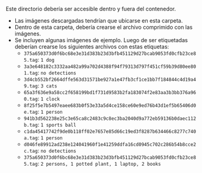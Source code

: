 Este directorio debería ser accesible dentro y fuera del contenedor.

* Las imágenes descargadas tendrían que ubicarse en esta carpeta.
* Dentro de esta carpeta, debería crearse el archivo comprimido con las
imágenes.
* Se incluyen algunas imágenes de ejemplo. Luego de ser etiquetadas deberían
crearse los siguientes archivos con estas etiquetas:
  - `375a650373d0f6bc68e3e31d383b23d3bfb451129d27bcab9053fd0cfb23ce85.tag`:
    `1 dog`
  - `3a3e648182c3332aa482a99a702d4388f94f79313d797f451cf59b39d80ee801.tag`:
    `no detections`
  - `3d4cb552bf2664dffe563d31571be927a1e47fb3cf1ce1bb7f184844c4d19a49.tag`:
    `3 cats`
  - `65a3f636e9a58cc2f658199bd1f731d9583b2fa183074f2e83aa3b3bb376a960.tag`:
    `1 clock`
  - `8f25f5e7b5497eaee683b0f53e33a5d4ce158ce60e9ed76b43d1ef5b65406d0e.tag`:
    `1 person`
  - `941b3d562238e25c3e65ca8c2483c9c8ec3ba2040d9a772eb59136b0daec112b.tag`:
    `1 sports ball`
  - `c1da45417742f9de0b118ff02e7657e85d66c19ed3f8287b634466c8277c740a.tag`:
    `1 person`
  - `d046fe89912ad238e124041960f1e41259ddfa16cd0945c702c286b54b8cce2c.tag`:
    `no detections`
  - `375a650373d0f6bc68e3e31d383b23d3bfb451129d27bcab9053fd0cfb23ce85.tag`:
    `2 persons, 1 potted plant, 1 laptop, 2 books`
